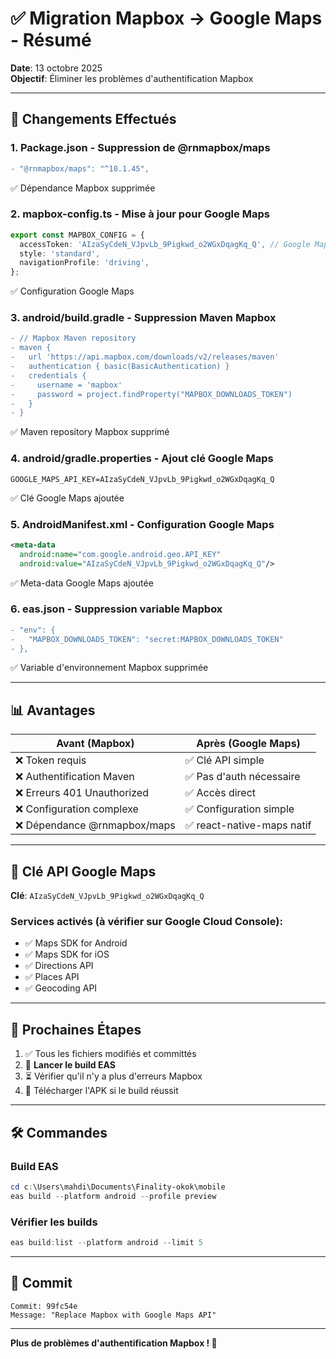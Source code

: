 # ✅ Migration Mapbox → Google Maps - Résumé

**Date**: 13 octobre 2025  
**Objectif**: Éliminer les problèmes d'authentification Mapbox

---

## 🎯 Changements Effectués

### 1. **Package.json** - Suppression de @rnmapbox/maps
```diff
- "@rnmapbox/maps": "^10.1.45",
```
✅ Dépendance Mapbox supprimée

### 2. **mapbox-config.ts** - Mise à jour pour Google Maps
```typescript
export const MAPBOX_CONFIG = {
  accessToken: 'AIzaSyCdeN_VJpvLb_9Pigkwd_o2WGxDqagKq_Q', // Google Maps API Key
  style: 'standard',
  navigationProfile: 'driving',
};
```
✅ Configuration Google Maps

### 3. **android/build.gradle** - Suppression Maven Mapbox
```diff
- // Mapbox Maven repository
- maven {
-   url 'https://api.mapbox.com/downloads/v2/releases/maven'
-   authentication { basic(BasicAuthentication) }
-   credentials {
-     username = 'mapbox'
-     password = project.findProperty("MAPBOX_DOWNLOADS_TOKEN")
-   }
- }
```
✅ Maven repository Mapbox supprimé

### 4. **android/gradle.properties** - Ajout clé Google Maps
```properties
GOOGLE_MAPS_API_KEY=AIzaSyCdeN_VJpvLb_9Pigkwd_o2WGxDqagKq_Q
```
✅ Clé Google Maps ajoutée

### 5. **AndroidManifest.xml** - Configuration Google Maps
```xml
<meta-data
  android:name="com.google.android.geo.API_KEY"
  android:value="AIzaSyCdeN_VJpvLb_9Pigkwd_o2WGxDqagKq_Q"/>
```
✅ Meta-data Google Maps ajoutée

### 6. **eas.json** - Suppression variable Mapbox
```diff
- "env": {
-   "MAPBOX_DOWNLOADS_TOKEN": "secret:MAPBOX_DOWNLOADS_TOKEN"
- },
```
✅ Variable d'environnement Mapbox supprimée

---

## 📊 Avantages

| Avant (Mapbox) | Après (Google Maps) |
|----------------|---------------------|
| ❌ Token requis | ✅ Clé API simple |
| ❌ Authentification Maven | ✅ Pas d'auth nécessaire |
| ❌ Erreurs 401 Unauthorized | ✅ Accès direct |
| ❌ Configuration complexe | ✅ Configuration simple |
| ❌ Dépendance @rnmapbox/maps | ✅ react-native-maps natif |

---

## 🔑 Clé API Google Maps

**Clé**: `AIzaSyCdeN_VJpvLb_9Pigkwd_o2WGxDqagKq_Q`

### Services activés (à vérifier sur Google Cloud Console):
- ✅ Maps SDK for Android
- ✅ Maps SDK for iOS
- ✅ Directions API
- ✅ Places API
- ✅ Geocoding API

---

## 🚀 Prochaines Étapes

1. ✅ Tous les fichiers modifiés et committés
2. 🔄 **Lancer le build EAS**
3. ⏳ Vérifier qu'il n'y a plus d'erreurs Mapbox
4. 📱 Télécharger l'APK si le build réussit

---

## 🛠️ Commandes

### Build EAS
```powershell
cd c:\Users\mahdi\Documents\Finality-okok\mobile
eas build --platform android --profile preview
```

### Vérifier les builds
```powershell
eas build:list --platform android --limit 5
```

---

## 📝 Commit

```
Commit: 99fc54e
Message: "Replace Mapbox with Google Maps API"
```

---

**Plus de problèmes d'authentification Mapbox ! 🎉**
